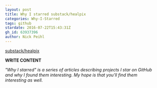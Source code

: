 ```yaml
---
layout: post
title: Why I starred substack/healpix
categories: Why-I-Starred
tags: github
stardate: 2016-07-22T15:43:31Z
gh_id: 63937396
author: Nick Peihl
---
```


[substack/healpix](https://github.com/substack/healpix)

**WRITE CONTENT**

*"Why I starred" is a series of articles describing projects I star on GitHub and why I found them interesting. My hope is that you'll find them interesting as well.*

